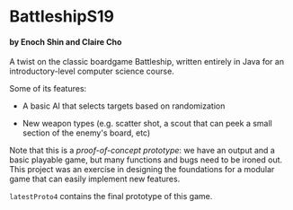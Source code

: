 # BattleshipS19

#### by Enoch Shin and Claire Cho

A twist on the classic boardgame Battleship, written entirely in Java for an introductory-level computer science course.

Some of its features:

* A basic AI that selects targets based on randomization

* New weapon types (e.g. scatter shot, a scout that can peek a small section of the enemy's board, etc)

Note that this is a *proof-of-concept prototype*: we have an output and a basic playable game, but many functions and bugs need to be ironed out. This project was an exercise in designing the foundations for a modular game that can easily implement new features.

`latestProto4` contains the final prototype of this game.
